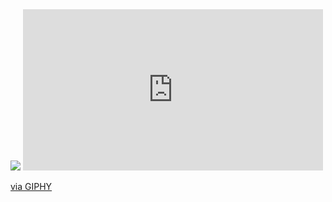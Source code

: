 <img src="https://capsule-render.vercel.app/api?type=waving&color=A3DCBE&height=300&section=header&text=Hi%20everyone!&fontSize=90&fontColor=e2f3e8" />
<iframe src="https://giphy.com/embed/lXftxbW9qetSsw1whi" width="480" height="258" frameBorder="0" class="giphy-embed" allowFullScreen></iframe><p><a href="https://giphy.com/gifs/alanjackson-good-time-alan-jackson-lXftxbW9qetSsw1whi">via GIPHY</a></p>
<!--
**Wikaobl/Wikaobl** is a ✨ _special_ ✨ repository because its `README.md` (this file) appears on your GitHub profile.

Here are some ideas to get you started:

- 🔭 I’m currently working on ...
- 🌱 I’m currently learning ...
- 👯 I’m looking to collaborate on ...
- 🤔 I’m looking for help with ...
- 💬 Ask me about ...
- 📫 How to reach me: ...
- 😄 Pronouns: ...
- ⚡ Fun fact: ...
-->
